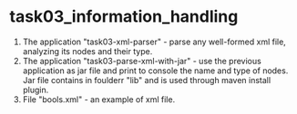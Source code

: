 # task03_information_handling
1) The application "task03-xml-parser" - parse any well-formed xml file, analyzing its nodes and their type.
2) The application "task03-parse-xml-with-jar" - use the previous application as jar file and print to console the name and type of nodes. Jar file contains in foulderr "lib" and is used through maven install plugin.
3) File "bools.xml" - an example of xml file.
